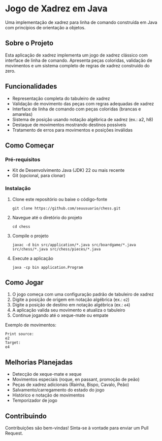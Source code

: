 # Jogo de Xadrez em Java

Uma implementação de xadrez para linha de comando construída em Java com princípios de orientação a objetos.

## Sobre o Projeto

Esta aplicação de xadrez implementa um jogo de xadrez clássico com interface de linha de comando. Apresenta peças coloridas, validação de movimentos e um sistema completo de regras de xadrez construído do zero.

## Funcionalidades

- Representação completa do tabuleiro de xadrez
- Validação de movimento das peças com regras adequadas de xadrez
- Interface de linha de comando com peças coloridas (brancas e amarelas)
- Sistema de posição usando notação algébrica de xadrez (ex.: a2, h8)
- Destaque de movimentos mostrando destinos possíveis
- Tratamento de erros para movimentos e posições inválidas

## Como Começar

### Pré-requisitos

- Kit de Desenvolvimento Java (JDK) 22 ou mais recente
- Git (opcional, para clonar)

### Instalação

1. Clone este repositório ou baixe o código-fonte
   ```
   git clone https://github.com/seuusuario/chess.git
   ```

2. Navegue até o diretório do projeto
   ```
   cd chess
   ```

3. Compile o projeto
   ```
   javac -d bin src/application/*.java src/boardgame/*.java src/chess/*.java src/chess/pieces/*.java
   ```

4. Execute a aplicação
   ```
   java -cp bin application.Program
   ```

## Como Jogar

1. O jogo começa com uma configuração padrão de tabuleiro de xadrez
2. Digite a posição de origem em notação algébrica (ex.: `e2`)
3. Digite a posição de destino em notação algébrica (ex.: `e4`)
4. A aplicação valida seu movimento e atualiza o tabuleiro
5. Continue jogando até o xeque-mate ou empate

Exemplo de movimentos:
```
Print source:
e2
Target:
e4
```

## Melhorias Planejadas

- Detecção de xeque-mate e xeque
- Movimentos especiais (roque, en passant, promoção de peão)
- Peças de xadrez adicionais (Rainha, Bispo, Cavalo, Peão)
- Salvamento/carregamento do estado do jogo
- Histórico e notação de movimentos
- Temporizador de jogo

## Contribuindo

Contribuições são bem-vindas! Sinta-se à vontade para enviar um Pull Request.
